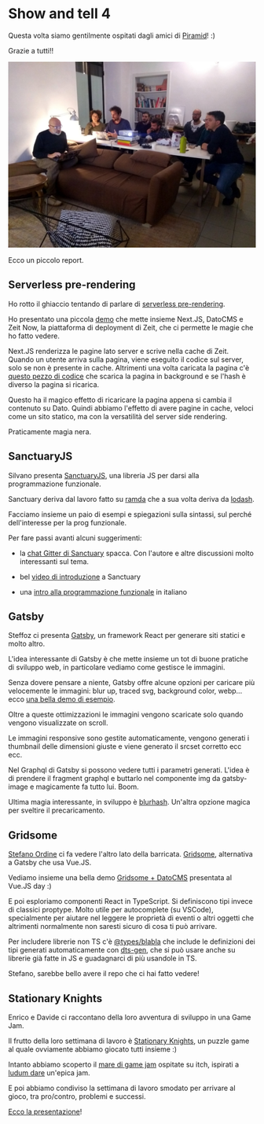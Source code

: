 # Show and tell 4

Questa volta siamo gentilmente ospitati dagli amici di [Piramid](https://piramid.studio/)! :)

Grazie a tutti!!

![Everyone at Piramid Studio](assets/show-tell-4.jpg)

Ecco un piccolo report.

## Serverless pre-rendering

Ho rotto il ghiaccio tentando di parlare di [serverless pre-rendering](https://zeit.co/blog/serverless-pre-rendering).

Ho presentato una piccola [demo](https://github.com/matjack1/spr-landing-datocms) che mette insieme Next.JS, DatoCMS e Zeit Now, la piattaforma di deployment di Zeit, che ci permette le magie che ho fatto vedere.

Next.JS renderizza le pagine lato server e scrive nella cache di Zeit. Quando un utente arriva sulla pagina, viene eseguito il codice sul server, solo se non è presente in cache. Altrimenti una volta caricata la pagina c'è [questo pezzo di codice](https://github.com/matjack1/spr-landing-datocms/blob/master/pages/index.js#L140) che scarica la pagina in background e se l'hash è diverso la pagina si ricarica.

Questo ha il magico effetto di ricaricare la pagina appena si cambia il contenuto su Dato. Quindi abbiamo l'effetto di avere pagine in cache, veloci come un sito statico, ma con la versatilità del server side rendering.

Praticamente magia nera.


## SanctuaryJS

Silvano presenta [SanctuaryJS](https://sanctuary.js.org/), una libreria JS per darsi alla programmazione funzionale.

Sanctuary deriva dal lavoro fatto su [ramda](https://github.com/ramda/ramda) che a sua volta deriva da [lodash](https://github.com/lodash/lodash).

Facciamo insieme un paio di esempi e spiegazioni sulla sintassi, sul perché dell'interesse per la prog funzionale.

Per fare passi avanti alcuni suggerimenti:

 - la [chat Gitter di Sanctuary](https://gitter.im/sanctuary-js/sanctuary) spacca. Con l'autore e altre discussioni molto interessanti sul tema.

 - bel [video di introduzione](https://www.youtube.com/watch?v=4WiNwODrYGI) a Sanctuary

 - una [intro alla programmazione funzionale](https://github.com/gcanti/functional-programming) in italiano


## Gatsby

Steffoz ci presenta [Gatsby](https://www.gatsbyjs.org/), un framework React per generare siti statici e molto altro.

L'idea interessante di Gatsby è che mette insieme un tot di buone pratiche di sviluppo web, in particolare vediamo come gestisce le immagini.

Senza dovere pensare a niente, Gatsby offre alcune opzioni per caricare più velocemente le immagini: blur up, traced svg, background color, webp... ecco [una bella demo di esempio](https://using-gatsby-image.gatsbyjs.org/).

Oltre a queste ottimizzazioni le immagini vengono scaricate solo quando vengono visualizzate on scroll.

Le immagini responsive sono gestite automaticamente, vengono generati i thumbnail delle dimensioni giuste e viene generato il srcset corretto ecc ecc.

Nel Graphql di Gatsby si possono vedere tutti i parametri generati. L'idea è di prendere il fragment graphql e buttarlo nel componente img da gatsby-image e magicamente fa tutto lui. Boom.

Ultima magia interessante, in sviluppo è [blurhash](https://blurha.sh/). Un'altra opzione magica per sveltire il precaricamento.


## Gridsome

[Stefano Ordine](https://bravelycoding.it/) ci fa vedere l'altro lato della barricata. [Gridsome](https://github.com/gridsome/gridsome/), alternativa a Gatsby che usa Vue.JS.

Vediamo insieme una bella demo [Gridsome + DatoCMS](https://slides.com/stefanoordine/generating-static-sites-with-gridsome#/generating-static-sites-with-gridsome) presentata al Vue.JS day :)

E poi esploriamo componenti React in TypeScript. Si definiscono tipi invece di classici proptype. Molto utile per autocomplete (su VSCode), specialmente per aiutare nel leggere le proprietà di eventi o altri oggetti che altrimenti normalmente non saresti sicuro di cosa ti può arrivare.

Per includere librerie non TS c'è [@types/blabla](https://basarat.gitbooks.io/typescript/docs/types/@types.html) che include le definizioni dei tipi generati automaticamente con [dts-gen](https://github.com/Microsoft/dts-gen), che si può usare anche su librerie già fatte in JS e guadagnarci di più usandole in TS.

Stefano, sarebbe bello avere il repo che ci hai fatto vedere!


## Stationary Knights

Enrico e Davide ci raccontano della loro avventura di sviluppo in una Game Jam.

Il frutto della loro settimana di lavoro è [Stationary Knights](https://5thsrev.itch.io/stationeryknights), un puzzle game al quale ovviamente abbiamo giocato tutti insieme :)

Intanto abbiamo scoperto il [mare di game jam](https://itch.io/jams) ospitate su itch, ispirati a [ludum dare](https://ldjam.com/) un'epica jam.

E poi abbiamo condiviso la settimana di lavoro smodato per arrivare al gioco, tra pro/contro, problemi e successi.

[Ecco la presentazione](https://docs.google.com/presentation/d/14mVsfkiABlal61nTBjdNCHdhcyDp20G2pZz5PFxrvag/edit?usp=sharing)!
